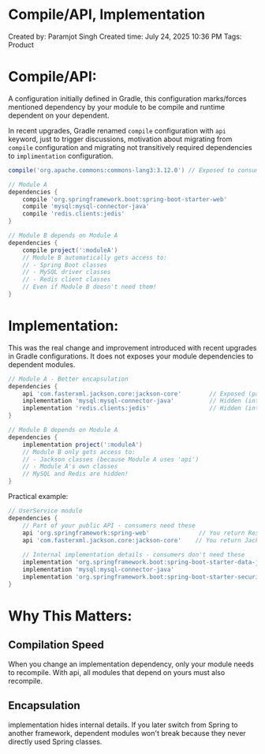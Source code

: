 # Compile/API, Implementation

Created by: Paramjot Singh
Created time: July 24, 2025 10:36 PM
Tags: Product

# Compile/API:

A configuration initially defined in Gradle, this configuration marks/forces mentioned dependency by your module to be compile and runtime dependent on your dependent. 

In recent upgrades, Gradle renamed `compile` configuration with `api` keyword, just to trigger discussions, motivation about migrating from `compile` configuration and migrating not transitively required dependencies to `implimentation` configuration.

```groovy
compile('org.apache.commons:commons-lang3:3.12.0') // Exposed to consumers, transitive
```

```groovy
// Module A
dependencies {
    compile 'org.springframework.boot:spring-boot-starter-web'
    compile 'mysql:mysql-connector-java'
    compile 'redis.clients:jedis'
}

// Module B depends on Module A
dependencies {
    compile project(':moduleA')
    // Module B automatically gets access to:
    // - Spring Boot classes
    // - MySQL driver classes  
    // - Redis client classes
    // Even if Module B doesn't need them!
}
```

# Implementation:

This was the real change and improvement introduced with recent upgrades in Gradle configurations. It does not exposes your module dependencies to dependent modules.

```groovy
// Module A - Better encapsulation
dependencies {
    api 'com.fasterxml.jackson.core:jackson-core'        // Exposed (part of public API)
    implementation 'mysql:mysql-connector-java'          // Hidden (internal detail)
    implementation 'redis.clients:jedis'                 // Hidden (internal detail)
}

// Module B depends on Module A
dependencies {
    implementation project(':moduleA')
    // Module B only gets access to:
    // - Jackson classes (because Module A uses 'api')
    // - Module A's own classes
    // MySQL and Redis are hidden!
}
```

Practical example:

```groovy
// UserService module
dependencies {
    // Part of your public API - consumers need these
    api 'org.springframework:spring-web'              // You return ResponseEntity
    api 'com.fasterxml.jackson.core:jackson-core'    // You return Jackson objects
    
    // Internal implementation details - consumers don't need these
    implementation 'org.springframework.boot:spring-boot-starter-data-jpa'
    implementation 'mysql:mysql-connector-java'
    implementation 'org.springframework.boot:spring-boot-starter-security'
}
```

# Why This Matters:
## Compilation Speed
When you change an implementation dependency, only your module needs to recompile. With api, all modules that depend on yours must also recompile.
## Encapsulation
implementation hides internal details. If you later switch from Spring to another framework, dependent modules won't break because they never directly used Spring classes.